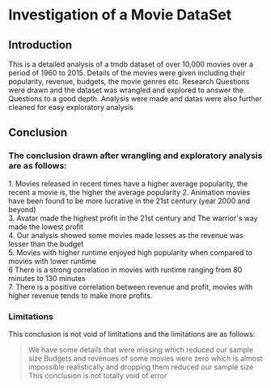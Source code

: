 <h1>Investigation of a Movie DataSet</h1>
<h2>Introduction</h2>
This is a detailed analysis of a tmdb dataset of over 10,000 movies over a period of 1960 to 2015. Details of the movies were given including their popularity, revenue, budgets, the movie genres etc.
Research Questions were drawn and the dataset was wrangled and explored to answer the Questions to a good depth. Analysis were made and datas were also further cleaned for easy exploratory analysis

<h2>Conclusion</h2>
<h3>The conclusion drawn after wrangling and exploratory analysis are as follows:</h3>
1. Movies released in recent times have a higher average popularity, the recent a movie is, the higher the average popularity
2. Animation movies have been found to be more lucrative in the 21st century (year 2000 and beyond)<br>
3. Avatar made the highest profit in the 21st century and The warrior's way made the lowest profit<br>
4. Our analysis showed some movies made losses as the revenue was lesser than the budget<br>
5. Movies with higher runtime enjoyed high popularity when compared to movies with lower runtime<br>
6 There is a strong correlation in movies with runtime ranging from 80 minutes to 130 minutes<br>
7. There is a positive correlation between revenue and profit, movies with higher revenue tends to make more profits.<br>

<h3>Limitations</h3>  
This conclusion is not void of limitations and the limitations are as follows:

> We have some details that were missing which reduced our sample size
> Budgets and revenues of some movies were zero which is almost impossible realistically and dropping them reduced our sample size
> This conclusion is not totally void of error
